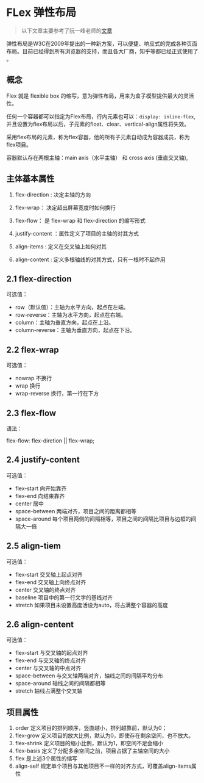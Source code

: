 # FLex 弹性布局

> 以下文章主要参考了阮一峰老师的[文章](http://www.ruanyifeng.com/blog/2015/07/flex-grammar.html?utm_source=tuicool)

弹性布局是W3C在2009年提出的一种新方案，可以便捷、响应式的完成各种页面布局。目前已经得到所有浏览器的支持，而且各大厂商，知乎等都已经正式使用了 。

## 概念

Flex 就是 flexible box 的缩写，意为弹性布局，用来为盒子模型提供最大的灵活性。

任何一个容器都可以指定为Flex布局，行内元素也可以：`display: inline-flex`,并且设置为flex布局以后，子元素的float、clear、vertical-align属性将失效。

采用flex布局的元素，称为flex容器，他的所有子元素自动成为容器成员，称为flex项目。

容器默认存在两根主轴：main axis（水平主轴） 和 cross axis (垂直交叉轴),

## 主体基本属性

1. flex-direction : 决定主轴的方向

2. flex-wrap：      决定超出屏幕宽度时如何换行

3. flex-flow：      是 flex-wrap 和 flex-direction 的缩写形式

4. justify-content ：属性定义了项目的主轴的对其方式

5. align-items :    定义在交叉轴上如何对其

6. align-content :  定义多根轴线的对其方式，只有一根时不起作用

## 2.1 flex-direction 

可选值：

* row（默认值）：主轴为水平方向，起点在左端。
* row-reverse：主轴为水平方向，起点在右端。
* column：主轴为垂直方向，起点在上沿。
* column-reverse：主轴为垂直方向，起点在下沿。

## 2.2 flex-wrap 

可选值：

* nowrap 不换行
* wrap 换行
* wrap-reverse 换行，第一行在下方

## 2.3 flex-flow 

语法：

flex-flow: flex-diretion || flex-wrap;

## 2.4 justify-content 

可选值：

* flex-start 向开始靠齐
* flex-end 向结束靠齐
* center 居中
* space-between 两端对齐，项目之间的距离都相等
* space-around 每个项目两侧的间隔相等，项目之间的间隔比项目与边框的间隔大一倍

## 2.5 align-tiem 

可选值：

* flex-start 交叉轴上起点对齐
* flex-end 交叉轴上向终点对齐
* center 交叉轴的终点对齐
* baseline 项目中的第一行文字的基线对齐
* stretch 如果项目未设置高度活设为auto，将占满整个容器的高度

## 2.6 align-centent 

可选值：

* flex-start 与交叉轴的起点对齐
* flex-end 与交叉轴的终点对齐
* center 与交叉轴的中点对齐
* space-between 与交叉轴两端对齐，轴线之间的间隔平均分布
* space-around 轴线之间的间隔都相等
* stretch 轴线占满整个交叉轴

## 项目属性

1. order    定义项目的排列顺序，竖直越小，排列越靠前，默认为0；
2. flex-grow   定义项目的放大比例，默认为0，即使存在剩余空间，也不放大。
3. flex-shrink  定义项目的缩小比例，默认为1，即空间不足会缩小
4. flex-basis    定义了分配多余空间之前，项目占据了主轴空间的大小
5. flex 是上述3个属性的缩写
6. align-self  规定单个项目与其他项目不一样的对齐方式，可覆盖align-items属性